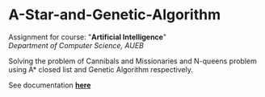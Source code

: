 # A-Star-and-Genetic-Algorithm


Assignment for course: "**Artificial Intelligence**"
<br>*Department of Computer Science, AUEB*
<br>

Solving the problem of Cannibals and Missionaries and N-queens problem using A* closed list and Genetic Algorithm respectively.

See documentation **[here](Report.pdf)**